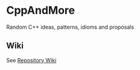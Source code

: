 # CppAndMore
Random C++ ideas, patterns, idioms and proposals

## Wiki
See [Repository Wiki](/wiki)
